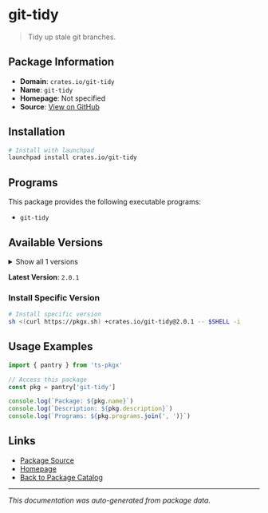 # git-tidy

> Tidy up stale git branches.

## Package Information

- **Domain**: `crates.io/git-tidy`
- **Name**: `git-tidy`
- **Homepage**: Not specified
- **Source**: [View on GitHub](https://github.com/pkgxdev/pantry/tree/main/projects/crates.io/git-tidy/package.yml)

## Installation

```bash
# Install with launchpad
launchpad install crates.io/git-tidy
```

## Programs

This package provides the following executable programs:

- `git-tidy`

## Available Versions

<details>
<summary>Show all 1 versions</summary>

- `2.0.1`

</details>

**Latest Version**: `2.0.1`

### Install Specific Version

```bash
# Install specific version
sh <(curl https://pkgx.sh) +crates.io/git-tidy@2.0.1 -- $SHELL -i
```

## Usage Examples

```typescript
import { pantry } from 'ts-pkgx'

// Access this package
const pkg = pantry['git-tidy']

console.log(`Package: ${pkg.name}`)
console.log(`Description: ${pkg.description}`)
console.log(`Programs: ${pkg.programs.join(', ')}`)
```

## Links

- [Package Source](https://github.com/pkgxdev/pantry/tree/main/projects/crates.io/git-tidy/package.yml)
- [Homepage](#)
- [Back to Package Catalog](../../../package-catalog.md)

---

*This documentation was auto-generated from package data.*
